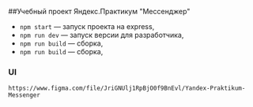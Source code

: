 ##Учебный проект Яндекс.Практикум "Мессенджер"

- `npm start` — запуск проекта на express,
- `npm run dev` — запуск версии для разработчика,
- `npm run build` — сборка,
- `npm run build` — сборка,

### UI
```
https://www.figma.com/file/JriGNUlj1RpBjO0f9BnEvl/Yandex-Praktikum-Messenger
```
